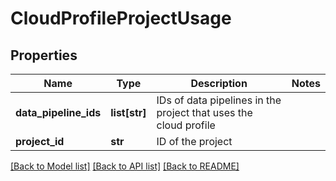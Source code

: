# CloudProfileProjectUsage

## Properties
Name | Type | Description | Notes
------------ | ------------- | ------------- | -------------
**data_pipeline_ids** | **list[str]** | IDs of data pipelines in the project that uses the cloud profile | 
**project_id** | **str** | ID of the project | 

[[Back to Model list]](../README.md#documentation-for-models) [[Back to API list]](../README.md#documentation-for-api-endpoints) [[Back to README]](../README.md)


